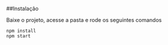 ##Instalação

Baixe o projeto, acesse a pasta e rode os seguintes comandos

```
npm install
npm start
```